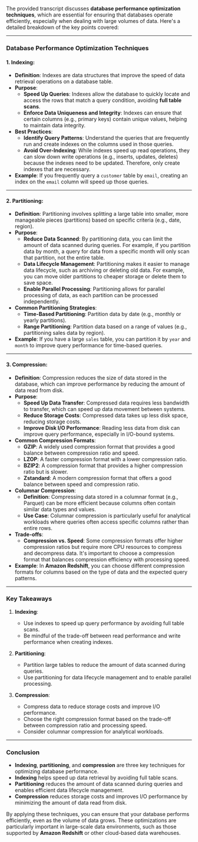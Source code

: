 The provided transcript discusses **database performance optimization techniques**, which are essential for ensuring that databases operate efficiently, especially when dealing with large volumes of data. Here's a detailed breakdown of the key points covered:

---

### **Database Performance Optimization Techniques**

#### 1. **Indexing**:
   - **Definition**: Indexes are data structures that improve the speed of data retrieval operations on a database table.
   - **Purpose**:
     - **Speed Up Queries**: Indexes allow the database to quickly locate and access the rows that match a query condition, avoiding **full table scans**.
     - **Enforce Data Uniqueness and Integrity**: Indexes can ensure that certain columns (e.g., primary keys) contain unique values, helping to maintain data integrity.
   - **Best Practices**:
     - **Identify Query Patterns**: Understand the queries that are frequently run and create indexes on the columns used in those queries.
     - **Avoid Over-Indexing**: While indexes speed up read operations, they can slow down write operations (e.g., inserts, updates, deletes) because the indexes need to be updated. Therefore, only create indexes that are necessary.
   - **Example**: If you frequently query a `customer` table by `email`, creating an index on the `email` column will speed up those queries.

---

#### 2. **Partitioning**:
   - **Definition**: Partitioning involves splitting a large table into smaller, more manageable pieces (partitions) based on specific criteria (e.g., date, region).
   - **Purpose**:
     - **Reduce Data Scanned**: By partitioning data, you can limit the amount of data scanned during queries. For example, if you partition data by month, a query for data from a specific month will only scan that partition, not the entire table.
     - **Data Lifecycle Management**: Partitioning makes it easier to manage data lifecycle, such as archiving or deleting old data. For example, you can move older partitions to cheaper storage or delete them to save space.
     - **Enable Parallel Processing**: Partitioning allows for parallel processing of data, as each partition can be processed independently.
   - **Common Partitioning Strategies**:
     - **Time-Based Partitioning**: Partition data by date (e.g., monthly or yearly partitions).
     - **Range Partitioning**: Partition data based on a range of values (e.g., partitioning sales data by region).
   - **Example**: If you have a large `sales` table, you can partition it by `year` and `month` to improve query performance for time-based queries.

---

#### 3. **Compression**:
   - **Definition**: Compression reduces the size of data stored in the database, which can improve performance by reducing the amount of data read from disk.
   - **Purpose**:
     - **Speed Up Data Transfer**: Compressed data requires less bandwidth to transfer, which can speed up data movement between systems.
     - **Reduce Storage Costs**: Compressed data takes up less disk space, reducing storage costs.
     - **Improve Disk I/O Performance**: Reading less data from disk can improve query performance, especially in I/O-bound systems.
   - **Common Compression Formats**:
     - **GZIP**: A widely used compression format that provides a good balance between compression ratio and speed.
     - **LZOP**: A faster compression format with a lower compression ratio.
     - **BZIP2**: A compression format that provides a higher compression ratio but is slower.
     - **Zstandard**: A modern compression format that offers a good balance between speed and compression ratio.
   - **Columnar Compression**:
     - **Definition**: Compressing data stored in a columnar format (e.g., Parquet) can be more efficient because columns often contain similar data types and values.
     - **Use Case**: Columnar compression is particularly useful for analytical workloads where queries often access specific columns rather than entire rows.
   - **Trade-offs**:
     - **Compression vs. Speed**: Some compression formats offer higher compression ratios but require more CPU resources to compress and decompress data. It's important to choose a compression format that balances compression efficiency with processing speed.
   - **Example**: In **Amazon Redshift**, you can choose different compression formats for columns based on the type of data and the expected query patterns.

---

### **Key Takeaways**

1. **Indexing**:
   - Use indexes to speed up query performance by avoiding full table scans.
   - Be mindful of the trade-off between read performance and write performance when creating indexes.

2. **Partitioning**:
   - Partition large tables to reduce the amount of data scanned during queries.
   - Use partitioning for data lifecycle management and to enable parallel processing.

3. **Compression**:
   - Compress data to reduce storage costs and improve I/O performance.
   - Choose the right compression format based on the trade-off between compression ratio and processing speed.
   - Consider columnar compression for analytical workloads.

---

### **Conclusion**

- **Indexing**, **partitioning**, and **compression** are three key techniques for optimizing database performance.
- **Indexing** helps speed up data retrieval by avoiding full table scans.
- **Partitioning** reduces the amount of data scanned during queries and enables efficient data lifecycle management.
- **Compression** reduces storage costs and improves I/O performance by minimizing the amount of data read from disk.

By applying these techniques, you can ensure that your database performs efficiently, even as the volume of data grows. These optimizations are particularly important in large-scale data environments, such as those supported by **Amazon Redshift** or other cloud-based data warehouses.